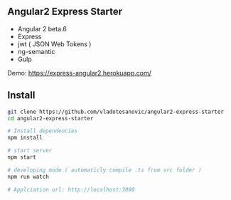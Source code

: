 ## Angular2 Express Starter

- Angular 2 beta.6
- Express
- jwt ( JSON Web Tokens )
- ng-semantic
- Gulp

Demo: https://express-angular2.herokuapp.com/

## Install
```bash
git clone https://github.com/vladotesanovic/angular2-express-starter
cd angular2-express-starter

# Install dependencies
npm install

# start server
npm start

# developing mode ( automaticly compile .ts from src folder )
npm run watch 

# Applciation url: http://localhost:3000
```